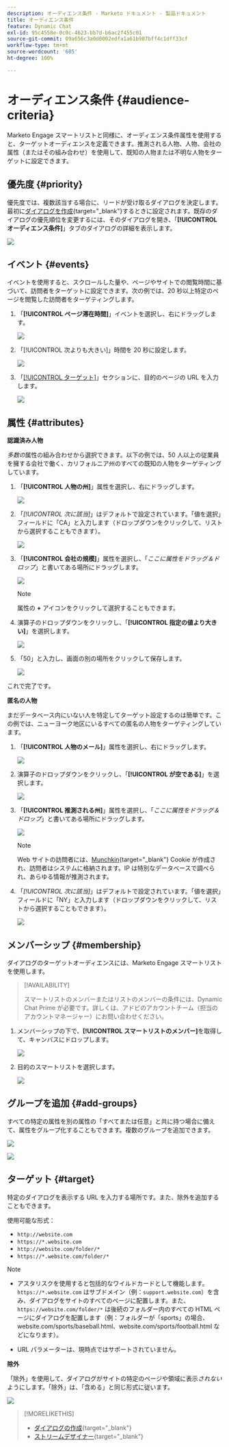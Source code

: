 ```yaml
---
description: オーディエンス条件 - Marketo ドキュメント - 製品ドキュメント
title: オーディエンス条件
feature: Dynamic Chat
exl-id: 95c4558e-0c0c-4623-bb7d-b6ac2f455c01
source-git-commit: 09a656c3a0d0002edfa1a61b987bff4c1dff33cf
workflow-type: tm+mt
source-wordcount: '605'
ht-degree: 100%

---
```


# オーディエンス条件 {#audience-criteria}

Marketo Engage スマートリストと同様に、オーディエンス条件属性を使用すると、ターゲットオーディエンスを定義できます。推測される人物、人物、会社の属性（またはその組み合わせ）を使用して、既知の人物または不明な人物をターゲットに設定できます。

## 優先度 {#priority}

優先度では、複数該当する場合に、リードが受け取るダイアログを決定します。最初に[ダイアログを作成](/help/marketo/product-docs/demand-generation/dynamic-chat/automated-chat/create-a-dialogue.md){target="_blank"}するときに設定されます。既存のダイアログの優先順位を変更するには、そのダイアログを開き、「**[!UICONTROL オーディエンス条件]**」タブのダイアログの詳細を表示します。

![](assets/audience-criteria-1.png)

## イベント {#events}

イベントを使用すると、スクロールした量や、ページやサイトでの閲覧時間に基づいて、訪問者をターゲットに設定できます。次の例では、20 秒以上特定のページを閲覧した訪問者をターゲティングします。

1. 「**[!UICONTROL ページ滞在時間]**」イベントを選択し、右にドラッグします。

   ![](assets/audience-criteria-3.png)

1. 「[!UICONTROL 次よりも大きい]」時間を 20 秒に設定します。

   ![](assets/audience-criteria-4.png)

1. 「[[!UICONTROL ターゲット]](#target)」セクションに、目的のページの URL を入力します。

   ![](assets/audience-criteria-5.png)

## 属性 {#attributes}

**認識済み人物**

_多数の_&#x200B;属性の組み合わせから選択できます。以下の例では、50 人以上の従業員を擁する会社で働く、カリフォルニア州のすべての既知の人物をターゲティングしています。

1. 「**[!UICONTROL 人物の州]**」属性を選択し、右にドラッグします。

   ![](assets/audience-criteria-7.png)

1. 「_[!UICONTROL 次に該当]_」はデフォルトで設定されています。「値を選択」フィールドに「CA」と入力します（ドロップダウンをクリックして、リストから選択することもできます）。

   ![](assets/audience-criteria-8.png)

1. 「**[!UICONTROL 会社の規模]**」属性を選択し、「_ここに属性をドラッグ＆ドロップ_」と書いてある場所にドラッグします。

   ![](assets/audience-criteria-9.png)

   >[!NOTE]
   >
   >属性の **+** アイコンをクリックして選択することもできます。

1. 演算子のドロップダウンをクリックし、「**[!UICONTROL 指定の値より大きい]**」を選択します。

   ![](assets/audience-criteria-10.png)

1. 「50」と入力し、画面の別の場所をクリックして保存します。

   ![](assets/audience-criteria-11.png)

これで完了です。

**匿名の人物**

まだデータベース内にいない人を特定してターゲット設定するのは簡単です。この例では、ニューヨーク地区にいるすべての匿名の人物をターゲティングしています。

1. 「**[!UICONTROL 人物のメール]**」属性を選択し、右にドラッグします。

   ![](assets/audience-criteria-12.png)

1. 演算子のドロップダウンをクリックし、「**[!UICONTROL が空である]**」を選択します。

   ![](assets/audience-criteria-13.png)

1. 「**[!UICONTROL 推測される州]**」属性を選択し、「_ここに属性をドラッグ＆ドロップ_」と書いてある場所にドラッグします。

   ![](assets/audience-criteria-14.png)

   >[!NOTE]
   >
   >Web サイトの訪問者には、[Munchkin](/help/marketo/product-docs/administration/additional-integrations/add-munchkin-tracking-code-to-your-website.md){target="_blank"} Cookie が作成され、訪問者はシステムに格納されます。IP は特別なデータベースで調べられ、あらゆる情報が推測されます。

1. 「_[!UICONTROL 次に該当]_」はデフォルトで設定されています。「値を選択」フィールドに「NY」と入力します（ドロップダウンをクリックして、リストから選択することもできます）。

   ![](assets/audience-criteria-15.png)

## メンバーシップ {#membership}

ダイアログのターゲットオーディエンスには、Marketo Engage スマートリストを使用します。

>[!AVAILABILITY]
>
>スマートリストのメンバーまたはリストのメンバーの条件には、Dynamic Chat Prime が必要です。詳しくは、アドビのアカウントチーム（担当のアカウントマネージャー）にお問い合わせください。

1. メンバーシップの下で、**[!UICONTROL スマートリストのメンバー]**&#x200B;を取得して、キャンバスにドロップします。

   ![](assets/audience-criteria-15a.png)

1. 目的のスマートリストを選択します。

   ![](assets/audience-criteria-15b.png)

## グループを追加 {#add-groups}

すべての特定の属性を別の属性の「すべてまたは任意」と共に持つ場合に備えて、属性をグループ化することもできます。複数のグループを追加できます。

![](assets/audience-criteria-16.png)

![](assets/audience-criteria-17.png)

## ターゲット {#target}

特定のダイアログを表示する URL を入力する場所です。また、除外を追加することもできます。

使用可能な形式：

* `http://website.com`
* `https://*.website.com`
* `http://website.com/folder/*`
* `https://*.website.com/folder/*`

>[!NOTE]
>
>* アスタリスクを使用すると包括的なワイルドカードとして機能します。`https://*.website.com` はサブドメイン（例：`support.website.com`）を含み、ダイアログをサイトのすべてのページに配置します。また、`https://website.com/folder/*` は後続のフォルダー内のすべての HTML ページにダイアログを配置します（例：フォルダーが「sports」の場合、website.com/sports/baseball.html、website.com/sports/football.html などになります）。
>
>* URL パラメーターは、現時点ではサポートされていません。

**除外**

「除外」を使用して、ダイアログがサイトの特定のページや領域に表示&#x200B;_されない_&#x200B;ようにします。「除外」は、「含める」と同じ形式に従います。

![](assets/audience-criteria-18.png)

>[!MORELIKETHIS]
>
>* [ダイアログの作成](/help/marketo/product-docs/demand-generation/dynamic-chat/automated-chat/create-a-dialogue.md){target="_blank"}
>* [ストリームデザイナー](/help/marketo/product-docs/demand-generation/dynamic-chat/automated-chat/stream-designer.md){target="_blank"}

